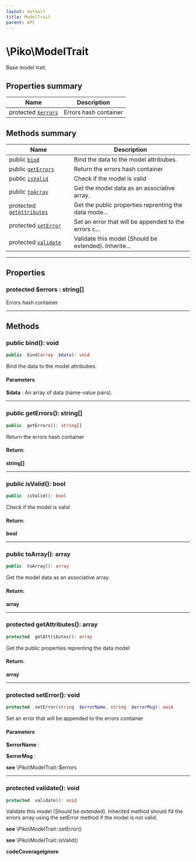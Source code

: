 ```yaml
---
layout: default
title: ModelTrait
parent: API
---
```




# \Piko\ModelTrait

Base model trait.








## Properties summary

| Name | Description |
|------|-------------|
| protected [`$errors`](#property_errors) | Errors hash container  |


## Methods summary

| Name | Description |
|------|-------------|
| public [`bind`](#method_bind) | Bind the data to the model attribubes.  |
| public [`getErrors`](#method_getErrors) | Return the errors hash container  |
| public [`isValid`](#method_isValid) | Check if the model is valid  |
| public [`toArray`](#method_toArray) | Get the model data as an associative array.  |
| protected [`getAttributes`](#method_getAttributes) | Get the public properties reprenting the data mode... |
| protected [`setError`](#method_setError) | Set an error that will be appended to the errors c... |
| protected [`validate`](#method_validate) | Validate this model (Should be extended). Inherite... |


-----


## Properties


<a name="property_errors"></a>
### protected **$errors** : string[]
Errors hash container





-----

## Methods




<a name="method_bind"></a>
### public **bind()**: void

```php
public  bind(array  $data): void
```

Bind the data to the model attribubes.



#### Parameters
**$data** :
An array of data (name-value pairs).






-----



<a name="method_getErrors"></a>
### public **getErrors()**: string[]

```php
public  getErrors(): string[]
```

Return the errors hash container








#### Return:
**string[]**


-----



<a name="method_isValid"></a>
### public **isValid()**: bool

```php
public  isValid(): bool
```

Check if the model is valid








#### Return:
**bool**


-----



<a name="method_toArray"></a>
### public **toArray()**: array

```php
public  toArray(): array
```

Get the model data as an associative array.








#### Return:
**array**


-----



<a name="method_getAttributes"></a>
### protected **getAttributes()**: array

```php
protected  getAttributes(): array
```

Get the public properties reprenting the data model








#### Return:
**array**


-----



<a name="method_setError"></a>
### protected **setError()**: void

```php
protected  setError(string  $errorName, string  $errorMsg): void
```

Set an error that will be appended to the errors container



#### Parameters
**$errorName** :


**$errorMsg** :





**see**  \Piko\ModelTrait::$errors



-----



<a name="method_validate"></a>
### protected **validate()**: void

```php
protected  validate(): void
```

Validate this model (Should be extended).
Inherited method should fill the errors array using the setError method if the model is not valid.





**see**  \Piko\ModelTrait::setError()

**see**  \Piko\ModelTrait::isValid()

**codeCoverageIgnore**  



